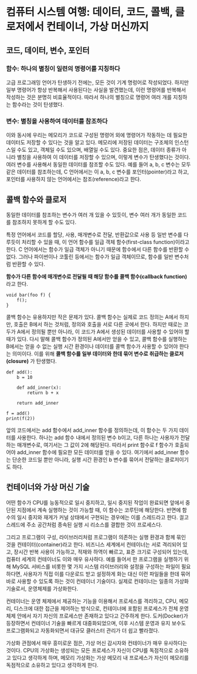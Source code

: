 # 컴퓨터 시스템 여행: 데이터, 코드, 콜백, 클로저에서 컨테이너, 가상 머신까지
## 코드, 데이터, 변수, 포인터
### 함수: 하나의 별칭이 일련의 명령어를 지칭하다
고급 프로그래밍 언어가 탄생하기 전에는, 모든 것이 기계 명렁어로 작성되었다. 하지만 일부 명령어가 항상 반복해서 사용된다는 사실을 발견했는데, 이런 명령어를 반복해서 작성하는 것은 분명히 비효율적이다. 따라서 하나의 별칭으로 명령어 여러 개를 지칭하는 함수라는 것이 탄생했다. 

### 변수: 별칭을 사용하여 데이터를 참조하다
이와 동시에 우리는 메모리가 코드로 구성된 명령어 외에 명령어가 작동하는 데 필요한 데이터도 저장할 수 있다는 것을 알고 있다. 메모리에 저장된 데이터는 구조체의 인스턴스일 수도 있고, 객체일 수도 있으며, 배열일 수도 있다. 중요한 점은, 데이터 종류가 아니라 별칭을 사용하여 이 데이터를 저장할 수 있으며, 이렇게 변수가 탄생했다는 것이다. 여러 변수를 사용해서 동일한 데이터를 참조할 수도 있다. 예를 들어 a, b, c 변수는 모두 같은 데이터를 참조하는데, C 언어에서는 이 a, b, c 변수를 포인터(pointer)라고 하고, 포인터를 사용하지 않는 언어에서는 참조(reference)라고 한다. 

## 콜백 함수와 클로저
동일한 데이터를 참조하는 변수가 여러 개 있을 수 있듯이, 변수 여러 개가 동일한 코드를 참조하지 못하게 할 수도 있다.

특정 언어에서 코드를 할당, 사용, 매개변수로 전달, 반환값으로 사용 등 일반 변수를 다루듯이 처리할 수 있을 때, 이 언어 함수를 일급 객체 함수(first-class function)이라고 한다. C 언어에서는 함수가 일급 객체가 아니기 때문에 함수에서 다른 함수를 반환할 수 없다. 그러나 파이썬이나 코툴린 등에서는 함수가 일급 객체이므로, 함수를 일반 변수처럼 반환할 수 있다.

**함수가 다른 함수에 매개변수로 전달될 때 해당 함수를 콜백 함수(callback function)** 라고 한다.
```aiignore
void bar(foo f) {
    f();
}
```

콜백 함수는 유용하지만 작은 문제가 있다. 콜백 함수는 실제로 코드 정의는 A에서 하지만, 호출은 B에서 하는 것처럼, 정의와 호출을 서로 다른 곳에서 한다. 하지만 때로는 코두가 A에서 정의될 뿐만 아니라, 이 코드가 A에서 생성된 데이터를 사용할 수 있어야 할 때가 있다. 다시 말해 콜백 함수가 정의된 A에서만 얻을 수 있고, 콜백 함수를 실행하는 B에서는 얻을 수 없는 실행 시간 환경이나 데이터를 콜백 함수가 사용할 수 있어야 한다는 의미이다. 이를 위해 **콜백 함수를 일부 데이터와 한데 묶어 변수로 취급하는 클로저(closure)** 가 탄생했다.
```aiignore
def add():
    b = 10
    
    def add_inner(x): 
        return b + x
    
    return add_inner
    
f = add()
print(f(2))
```
앞의 코드에서는 add 함수에서 add_inner 함수를 정의하는데, 이 함수는 두 가지 데이터를 사용한다. 하나는 add 함수 내에서 정의된 변수 b이고, 다른 하나는 사용자가 전달하는 매개변수로, 여기서는 그 값이 2에 해당된다. 따라서 print 함수로 f 함수가 호출되어야 add_inner 함수에 필요한 모든 데이터를 얻을 수 있다. 여기에서 add_inner 함수는 단순한 코드일 뿐만 아니라, 실행 시간 환경인 b 변수를 묶어서 전달하는 클로저이기도 하다. 

## 컨테이너와 가상 머신 기술
어떤 함수가 CPU를 능동적으로 일시 중지하고, 일시 중지된 작업이 완료되면 앞에서 중단된 지점에서 계속 실행하는 것이 가능할 때, 이 함수는 코루틴에 해당한다. 반면에 함수의 일시 중지와 재게가 커널 상태에서 구현되는 경우에는 이를 스레드라고 한다. 긜고 스레드에 주소 공간처럼 종속된 실행 시 리소스를 결합한 것이 프로세스다.

그리고 프로그램이 구성, 라이브러리처럼 프로그램이 의존하는 실행 환경과 함께 묶인 것을 컨테이터(container)라고 한다. 비즈니스 세계에서 컨테이너는 서로 격리되어 있고, 장시간 반복 사용이 가능하고, 적재와 하역이 빠르고, 표준 크기로 구성되어 있는데, 컴퓨터 세계의 컨테이너도 이와 매우 유사하다. 예를 들어서 한 프로그램을 실행하기 위해 MySQL 서비스를 비롯한 몇 가지 시스템 라이브러리와 설정을 구성하는 파일이 필요하다면, 사용자가 직접 이를 다운로드 받고 설정하게 화는 대신 이런 파일들을 한데 묶어 바로 사용할 수 있도록 하는 것이 컨테이너 기술이다. 실제로 컨테이너는 일종의 가상화 기술로서, 운영체제를 가상화한다.

컨테이너는 운영 체제에서 제공하는 기능을 이용해서 프로세스를 격리하고, CPU, 메모리, 디스크에 대한 접근을 제어하는 방식으로, 컨테이너에 포함된 프로세스가 전체 운영 체제 안에서 자기 자신의 프로세스만 존재하고 있다고 간주하게 한다. 도커(Docker)가 등장하면서 컨테이너 기술을 빠르게 대중화되었으며, 이후 시스템 운영과 유지 보수도 프로그램화되고 자동화되면서 대규모 클러스터 관리가 더 쉽고 빨라졌다. 

가상화 관점에서 매우 흥미로운 점은, 가상 머신 감시자와 컨테이너가 매우 유사하다는 것이다. CPU의 가상화는 생성되는 모든 프로세스가 자신이 CPU를 독점적으로 소유하고 있다고 생각하게 하며, 메모리 가상화는 가상 메모리 내 프로세스가 자신이 메모리를 독점적으로 소유하고 있다고 생각하게 한다. 
